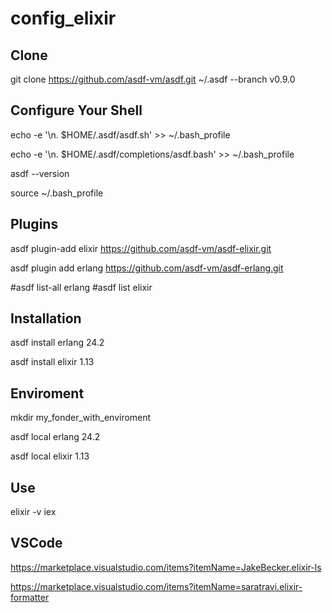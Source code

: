 # config_elixir

## Clone
git clone https://github.com/asdf-vm/asdf.git ~/.asdf --branch v0.9.0

## Configure Your Shell


echo -e '\n. $HOME/.asdf/asdf.sh' >> ~/.bash_profile

echo -e '\n. $HOME/.asdf/completions/asdf.bash' >> ~/.bash_profile

asdf --version

source ~/.bash_profile

## Plugins
asdf plugin-add elixir https://github.com/asdf-vm/asdf-elixir.git

asdf plugin add erlang https://github.com/asdf-vm/asdf-erlang.git



#asdf list-all erlang
#asdf list elixir

## Installation
asdf install erlang 24.2

asdf install elixir 1.13

## Enviroment
mkdir my_fonder_with_enviroment

asdf local erlang 24.2

asdf local elixir 1.13

## Use
elixir -v
iex


## VSCode

https://marketplace.visualstudio.com/items?itemName=JakeBecker.elixir-ls

https://marketplace.visualstudio.com/items?itemName=saratravi.elixir-formatter
